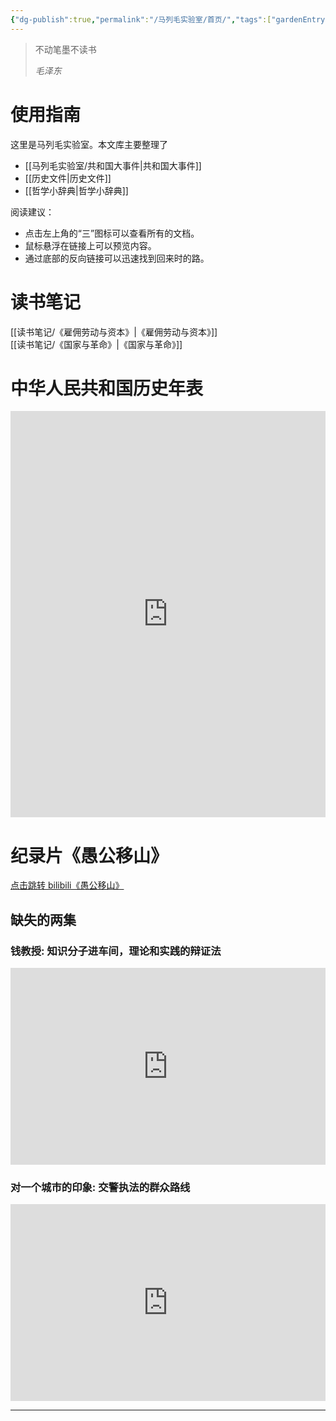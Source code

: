 ```yaml
---
{"dg-publish":true,"permalink":"/马列毛实验室/首页/","tags":["gardenEntry"],"noteIcon":""}
---
```



>不动笔墨不读书
> 
> *毛泽东* 

# 使用指南

这里是马列毛实验室。本文库主要整理了
- [[马列毛实验室/共和国大事件\|共和国大事件]]
- [[历史文件\|历史文件]]
- [[哲学小辞典\|哲学小辞典]] 

阅读建议：
- 点击左上角的“三”图标可以查看所有的文档。
- 鼠标悬浮在链接上可以预览内容。
- 通过底部的反向链接可以迅速找到回来时的路。

# 读书笔记

[[读书笔记/《雇佣劳动与资本》\|《雇佣劳动与资本》]]  
[[读书笔记/《国家与革命》\|《国家与革命》]]

# 中华人民共和国历史年表
<iframe src=' https://cdn.knightlab.com/libs/timeline3/latest/embed/index.html?source=1Jv5esfQeKmTG6-6nNe-mfBHgjJf2zPwpwJIonwCKNsY&font=Default&lang=zh-cn&initial_zoom=2&height=650 ' width='100%' height='650' webkitallowfullscreen mozallowfullscreen allowfullscreen frameborder='0'></iframe>

# 纪录片《愚公移山》
[点击跳转 bilibili《愚公移山》](https://www.bilibili.com/video/BV1za411m73G/?share_source=copy_web&vd_source=08500e2f702b5336b24d5935bc6ff9f3)
## 缺失的两集

### 钱教授: 知识分子进车间，理论和实践的辩证法

<iframe width="100%" height="315" src="https://storage.live.com/items/70E61A3467314E6E!79082:/钱教授.mp4?authkey=AGWcujc5lnjX4IU"  frameborder="0" allow="accelerometer; clipboard-write; encrypted-media; gyroscope; picture-in-picture; web-share" allowfullscreen></iframe>

### 对一个城市的印象: 交警执法的群众路线

<iframe width="100%" height="315" src="https://storage.live.com/items/70E61A3467314E6E!79081:/ImpressionofACity.mp4?authkey=AG0fgjs8gvgvo3o" frameborder="0" allow="accelerometer; clipboard-write; encrypted-media; gyroscope; picture-in-picture; web-share" allowfullscreen></iframe>


---
